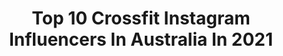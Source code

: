 ---
title: Top 10 Crossfit Instagram Influencers In Australia In 2021
description: >-
  Find top crossfit Instagram influencers in Australia in 2021. Most popular hashtags: #training #snatch #crossfit.
platform: Instagram
hits: 67
text_top: Discover the best Instagram influencers on inBeat.
text_bottom: Our platform aggregates 67 Instagram influencers like this in Australia for you to contact.
profiles:
  - username: "harmzzii"
    fullname: >-
      ♾
    bio: >-
      LivnLife • Māori’n’Aussie • Dancer ✨ @officialrequestdancecrew @heartbreakconditioning @crossfitpersonalbest
    location: "Australia"
    followers: 7255
    engagement: 1299
    commentsToLikes: 0.047054
    id: ck6u6l18ig7kl0j71n1kfn4av
    verified: false
    hashtags: "#jlosuperbowl2020, #superbowlliv2020, #untilnexttime, #ultrashred"
  - username: "joshwu7"
    fullname: >-
      Josh Wu
    bio: >-
      🇦🇺🏋🏻‍♂️ 81kg weightlifter (work in progress) ASCA Lvl 1 Coach AWF lvl 2 Coach Co owner @hrdkawstrength Coach @crossfit_2147 @pbphysio Athlete
    location: "Australia"
    followers: 2451
    engagement: 1059
    commentsToLikes: 0.080535
    id: ck0ue8daekpb60i19ic29g3th
    verified: false
    hashtags: "#nikeromaleos4, #hrdkawweightlifting, #pb, #cleanandjerk"
  - username: "jaycrouch_"
    fullname: >-
      Jay Crouch
    bio: >-
      🇦🇺🤟 2020 CrossFit Games Athlete @reebokau @alphafit_aus @fitaidaus @thefortemethod
    location: "Australia"
    followers: 7998
    engagement: 608
    commentsToLikes: 0.018075
    id: ck6tsi7bd4wmb0j71m1yoq3rz
    verified: false
    hashtags: "#gamestraining, #individual, #crossfitgames, #reebok"
  - username: "escuchogrillos"
    fullname: >-
      JORDAN HOWKER
    bio: >-
      • Smile to life • 📍 VALENCIA 🇪🇸/ LONDON 🇬🇧 ❤️ Sydney🇦🇺🏄🏼‍♂️🦘 🏋🏼‍♂️ CrossFiter 🌏 Traveler
    location: "Australia"
    followers: 8142
    engagement: 534
    commentsToLikes: 0.026573
    id: ckf5m67ofsg260j23pfu4cz5c
    verified: false
    hashtags: "#dinner, #tamaramabeach, #motivation, #confortable"
  - username: "wykieetsebeth"
    fullname: >-
      Wykie Etsebeth
    bio: >-
      Husband 🕺🏻 | Dad 👨‍👧 | Videographer 📹 | Photographer 📸 | CrossFiter 🏋️‍♂️ | Traveler ✈️
    location: "Australia"
    followers: 11618
    engagement: 318
    commentsToLikes: 0.027210
    id: ck6tn928v9dh70j71i043u2nf
    verified: false
    hashtags: ""
  - username: "3denx"
    fullname: >-
      EDEN BASTIAANSE⚡️
    bio: >-
      nz || crossfit coach 🏋🏽‍♀️@64fitness_northcanterbury • • • 👻 eden2097 @edenx_makeup ♡
    location: "Australia"
    followers: 7455
    engagement: 1230
    commentsToLikes: 0.008074
    id: ckap0jjpvqkyo0i78oc8xp4ah
    verified: false
    hashtags: "#danielwellington, #larry"
  - username: "petersoulis"
    fullname: >-
      PETER SOULIS
    bio: >-
      Photographer: Melb - Syd. 🇦🇺 info@petersoulis.com Denim Diaries Series Project. Dad Crossfitter & Coffee drinker
    location: "Australia"
    followers: 40300
    engagement: 128
    commentsToLikes: 0.025183
    id: ck6uhbgny85cu0j71utdomp1o
    verified: false
    hashtags: "#facetimephotoshoot"
  - username: "urbanfarmer2570"
    fullname: >-
      Justin O'brien
    bio: >-
      Gardener 🥕 Beekeeper 🐝 Dad 👨‍👩‍👧‍👧 CrossFitter 🏋🏻‍♂️ Gardening/beekeeping tips for those who want to grow their own food @hoselinkofficial Ambassador
    location: "Australia"
    followers: 26047
    engagement: 242
    commentsToLikes: 0.033842
    id: ck8t9vxjbpjbl0j787b9z0muz
    verified: false
    hashtags: "#allotment, #thehappygardeninglife, #veggiepatch, #hoselink"
  - username: "roycey_boy"
    fullname: >-
      Royce Dunne
    bio: >-
      Jesus first. CF Games individual 18; CF Total event winner. CF Games team 16/20. Head Coach Crossfit Torian, Australia. Father of 2, Husband of 1.
    location: "Australia"
    followers: 98138
    engagement: 355
    commentsToLikes: 0.017100
    id: ck6twhi6ps0br0j71yfslf85m
    verified: false
    hashtags: "#workout, #competitor, #homegym, #snatch"
  - username: "davedriskell"
    fullname: >-
      Dave Driskell
    bio: >-
      Owner/Educator: @crossfitwanderlust_bali & @crossfitbyronbay IF3 WORLD CHAMP (40-45) 2019 FITTEST MALE ASIA (35-40) 2017 🏋🏽 Reebok BALI RETREATS 🔥⬇️
    location: "Australia"
    followers: 95525
    engagement: 161
    commentsToLikes: 0.031108
    id: ck5cfcrhzmp8v0i11jcscjv7j
    verified: false
    hashtags: "#coffeewalks, #backyardboogie, #murph, #wanderlustwalks"
---